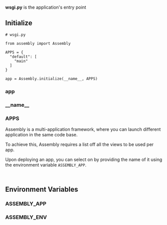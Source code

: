 
**wsgi.py** is the application's entry point 



## Initialize

```
# wsgi.py

from assembly import Assembly

APPS = {
  "default": [
    "main"
  ]
}

app = Assembly.initialize(__name__, APPS)
```

### app

### \_\_name__

### APPS

Assembly is a multi-application framework, where you can launch different application in the same code base.

To achieve this, Assembly requires a list off all the views to be used per app.

Upon deploying an app, you can select on by providing the name of it using the environment variable `ASSEMBLY_APP`.

```


```


## Environment Variables

### ASSEMBLY_APP

### ASSEMBLY_ENV

